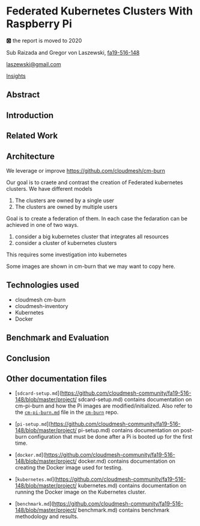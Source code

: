 # Federated Kubernetes Clusters With Raspberry Pi

:o2: the report is moved to 2020

Sub Raizada and Gregor von Laszewski, [fa19-516-148](https://github.com/cloudmesh-community/fa19-516-148)

laszewski@gmail.com

[Insights](https://github.com/cloudmesh-community/fa19-516-148/graphs/contributors)

## Abstract

## Introduction

## Related Work

## Architecture

We leverage or improve <https://github.com/cloudmesh/cm-burn>

Our goal is to craete and contrast the creation of Federated kubernetes
clusters. We have different models

1. The clusters are owned by a single user
2. The clusters are owned by multiple users

Goal is to create a federation of them. In each case the fedaration can
be achieved in one of two ways.

1. consider a big kubernetes cluster that integrates all resources
2. consider a cluster of kubernetes clusters

This requires some investigation into kubernetes

Some images are shown in cm-burn that we may want to copy here.

## Technologies used

* cloudmesh cm-burn
* cloudmesh-inventory
* Kubernetes
* Docker

## Benchmark and Evaluation

## Conclusion

## Other documentation files

* [`sdcard-setup.md`](https://github.com/cloudmesh-community/fa19-516-148/blob/master/project/
sdcard-setup.md) contains documentation on cm-pi-burn and
  how the Pi images are modified/initialized. Also refer to the
  [`cm-pi-burn.md`](https://github.com/cloudmesh/cloudmesh_pi_burn/blob/master/cm-pi-burn.md)
  file in the [`cm-burn`](https://github.com/cloudmesh/cloudmesh_pi_burn) repo.

* [`pi-setup.md`](https://github.com/cloudmesh-community/fa19-516-148/blob/master/project/
pi-setup.md) contains documentation on post-burn configuration
  that must be done after a Pi is booted up for the first time.

* [`docker.md`](https://github.com/cloudmesh-community/fa19-516-148/blob/master/project/
docker.md) contains documentation on creating the Docker image
  used for testing.

* [`kubernetes.md`](https://github.com/cloudmesh-community/fa19-516-148/blob/master/project/
kubernetes.md) contains documentation on running the Docker
  image on the Kubernetes cluster.

* [`benchmark.md`](https://github.com/cloudmesh-community/fa19-516-148/blob/master/project/
benchmark.md) contains benchmark methodology and results.
